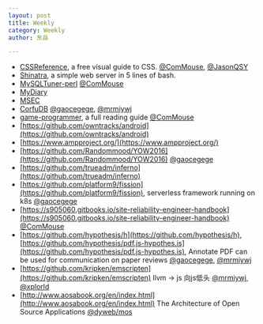 ```yaml
---
layout: post
title: Weekly
category: Weekly
author: 东岳

---
```


- [CSSReference](http://cssreference.io/), a free visual guide to CSS.
[@ComMouse](https://github.com/ComMouse), [@JasonQSY](https://github.com/JasonQSY)
- [Shinatra](https://github.com/benrady/shinatra), a simple web server in 5 lines of bash.
- [MySQLTuner-perl](https://github.com/major/MySQLTuner-perl)
[@ComMouse](https://github.com/ComMouse)
- [MyDiary](https://github.com/erttyy8821/MyDiary)
- [MSEC](https://github.com/Tencent/MSEC)
- [CorfuDB](https://github.com/CorfuDB/CorfuDB)
[@gaocegege](https://github.com/gaocegege), [@mrmiywj](https://github.com/mrmiywj)
- [game-programmer](https://github.com/miloyip/game-programmer), a full reading guide
[@ComMouse](https://github.com/ComMouse)
- [https://github.com/owntracks/android](https://github.com/owntracks/android)
- [https://www.ampproject.org/](https://www.ampproject.org/)
- [https://github.com/Randommood/YOW2016](https://github.com/Randommood/YOW2016)
[@gaocegege](https://github.com/gaocegege)
- [https://github.com/trueadm/inferno](https://github.com/trueadm/inferno)
- [https://github.com/platform9/fission](https://github.com/platform9/fission), serverless framework running on k8s
[@gaocegege](https://github.com/gaocegege)
- [https://s905060.gitbooks.io/site-reliability-engineer-handbook](https://s905060.gitbooks.io/site-reliability-engineer-handbook)
[@ComMouse](https://github.com/ComMouse)
- [https://github.com/hypothesis/h](https://github.com/hypothesis/h), [https://github.com/hypothesis/pdf.js-hypothes.is](https://github.com/hypothesis/pdf.js-hypothes.is), Annotate PDF can be used for communication on paper reviews
[@gaocegege](https://github.com/gaocegege), [@mrmiywj](https://github.com/mrmiywj)
- [https://github.com/kripken/emscripten](https://github.com/kripken/emscripten) llvm -> js 向js低头
[@mrmiywj](https://github.com/mrmiywj), [@xplorld](https://github.com/xplorld)
- [http://www.aosabook.org/en/index.html](http://www.aosabook.org/en/index.html) The Architecture of Open Source Applications
[@dyweb/mos](https://github.com/orgs/dyweb/teams/mos)
